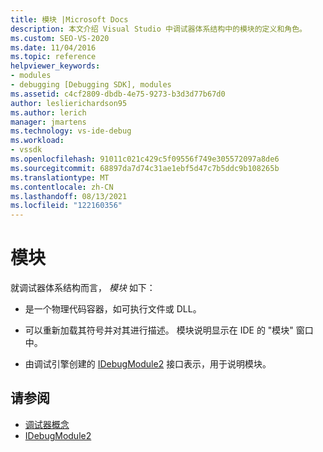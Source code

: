 ```yaml
---
title: 模块 |Microsoft Docs
description: 本文介绍 Visual Studio 中调试器体系结构中的模块的定义和角色。
ms.custom: SEO-VS-2020
ms.date: 11/04/2016
ms.topic: reference
helpviewer_keywords:
- modules
- debugging [Debugging SDK], modules
ms.assetid: c4cf2809-dbdb-4e75-9273-b3d3d77b67d0
author: leslierichardson95
ms.author: lerich
manager: jmartens
ms.technology: vs-ide-debug
ms.workload:
- vssdk
ms.openlocfilehash: 91011c021c429c5f09556f749e305572097a8de6
ms.sourcegitcommit: 68897da7d74c31ae1ebf5d47c7b5ddc9b108265b
ms.translationtype: MT
ms.contentlocale: zh-CN
ms.lasthandoff: 08/13/2021
ms.locfileid: "122160356"
---
```

# <a name="modules"></a>模块
就调试器体系结构而言， *模块* 如下：

- 是一个物理代码容器，如可执行文件或 DLL。

- 可以重新加载其符号并对其进行描述。 模块说明显示在 IDE 的 "模块" 窗口中。

- 由调试引擎创建的 [IDebugModule2](../../extensibility/debugger/reference/idebugmodule2.md) 接口表示，用于说明模块。

## <a name="see-also"></a>请参阅
- [调试器概念](../../extensibility/debugger/debugger-concepts.md)
- [IDebugModule2](../../extensibility/debugger/reference/idebugmodule2.md)
